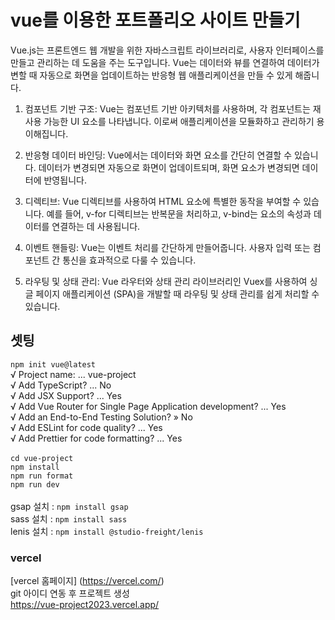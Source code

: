 # vue를 이용한 포트폴리오 사이트 만들기
Vue.js는 프론트엔드 웹 개발을 위한 자바스크립트 라이브러리로, 사용자 인터페이스를 만들고 관리하는 데 도움을 주는 도구입니다. Vue는 데이터와 뷰를 연결하여 데이터가 변할 때 자동으로 화면을 업데이트하는 반응형 웹 애플리케이션을 만들 수 있게 해줍니다.

1. 컴포넌트 기반 구조: Vue는 컴포넌트 기반 아키텍처를 사용하며, 각 컴포넌트는 재사용 가능한 UI 요소를 나타냅니다. 이로써 애플리케이션을 모듈화하고 관리하기 용이해집니다.

2. 반응형 데이터 바인딩: Vue에서는 데이터와 화면 요소를 간단히 연결할 수 있습니다. 데이터가 변경되면 자동으로 화면이 업데이트되며, 화면 요소가 변경되면 데이터에 반영됩니다.

3. 디렉티브: Vue 디렉티브를 사용하여 HTML 요소에 특별한 동작을 부여할 수 있습니다. 예를 들어, v-for 디렉티브는 반복문을 처리하고, v-bind는 요소의 속성과 데이터를 연결하는 데 사용됩니다.

4. 이벤트 핸들링: Vue는 이벤트 처리를 간단하게 만들어줍니다. 사용자 입력 또는 컴포넌트 간 통신을 효과적으로 다룰 수 있습니다.

5. 라우팅 및 상태 관리: Vue 라우터와 상태 관리 라이브러리인 Vuex를 사용하여 싱글 페이지 애플리케이션 (SPA)을 개발할 때 라우팅 및 상태 관리를 쉽게 처리할 수 있습니다.

## 셋팅
`npm init vue@latest`<br>
√ Project name: ... vue-project<br>
√ Add TypeScript? ... No<br>
√ Add JSX Support? ... Yes<br>
√ Add Vue Router for Single Page Application development? ... Yes<br>
√ Add an End-to-End Testing Solution? » No<br>
√ Add ESLint for code quality? ... Yes<br>
√ Add Prettier for code formatting? ... Yes<br>
<br>
`cd vue-project`<br>
`npm install`<br>
`npm run format`<br>
`npm run dev`<br>
<br>
gsap 설치 : `npm install gsap`<br>
sass 설치 : `npm install sass`<br>
lenis 설치 : `npm install @studio-freight/lenis`<br>

### vercel
[vercel 홈페이지] (https://vercel.com/)<br>
git 아이디 연동 후 프로젝트 생성<br>
https://vue-project2023.vercel.app/
